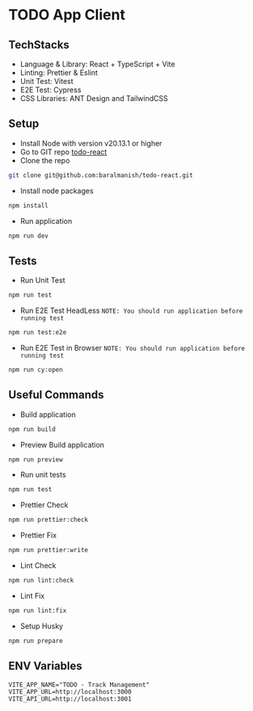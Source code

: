 # TODO App Client

## TechStacks

- Language & Library: React + TypeScript + Vite
- Linting: Prettier & Eslint
- Unit Test: Vitest
- E2E Test: Cypress
- CSS Libraries: ANT Design and TailwindCSS

## Setup

- Install Node with version v20.13.1 or higher
- Go to GIT repo [todo-react](https://github.com/baralmanish/todo-react)
- Clone the repo

```bash
git clone git@github.com:baralmanish/todo-react.git
```

- Install node packages

```bash
npm install
```

- Run application

```bash
npm run dev
```

## Tests

- Run Unit Test

```bash
npm run test
```

- Run E2E Test HeadLess `NOTE: You should run application before running test`

```bash
npm run test:e2e
```

- Run E2E Test in Browser `NOTE: You should run application before running test`

```bash
npm run cy:open
```

## Useful Commands

- Build application

```bash
npm run build
```

- Preview Build application

```bash
npm run preview
```

- Run unit tests

```bash
npm run test
```

- Prettier Check

```bash
npm run prettier:check
```

- Prettier Fix

```bash
npm run prettier:write
```

- Lint Check

```bash
npm run lint:check
```

- Lint Fix

```bash
npm run lint:fix
```

- Setup Husky

```bash
npm run prepare
```

## ENV Variables

```
VITE_APP_NAME="TODO - Track Management"
VITE_APP_URL=http://localhost:3000
VITE_API_URL=http://localhost:3001
```
